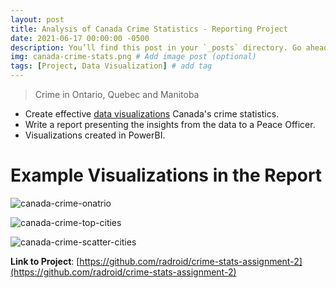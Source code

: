 ```yaml
---
layout: post
title: Analysis of Canada Crime Statistics - Reporting Project
date: 2021-06-17 00:00:00 -0500
description: You’ll find this post in your `_posts` directory. Go ahead and edit it and re-build the site to see your changes. # Add post description (optional)
img: canada-crime-stats.png # Add image post (optional)
tags: [Project, Data Visualization] # add tag
---
```


> Crime in Ontario, Quebec and Manitoba

* Create effective [data visualizations](https://github.com/radroid/crime-stats-assignment-2/blob/main/docs/pdfs/crime-visualizations.pdf) Canada's crime statistics.
* Write a report presenting the insights from the data to a Peace Officer.
* Visualizations created in PowerBI.

# Example Visualizations in the Report
![canada-crime-onatrio]({{site.baseurl}}/assets/img/canada-crime-ontario.png)

![canada-crime-top-cities]({{site.baseurl}}/assets/img/canada-crime-top-cities.png)

![canada-crime-scatter-cities]({{site.baseurl}}/assets/img/canada-crime-scatter-cities.png)

**Link to Project**: [https://github.com/radroid/crime-stats-assignment-2](https://github.com/radroid/crime-stats-assignment-2)